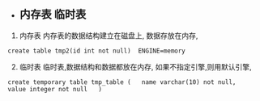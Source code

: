 * ## 内存表 临时表 ##

1. 内存表
  内存表的数据结构建立在磁盘上, 数据存放在内存,
  
```
create table tmp2(id int not null)  ENGINE=memory
```


2. 临时表
   临时表,数据结构和数据都放在内存, 如果不指定引擎,则用默认引擎, 
   
```
create temporary table tmp_table (   name varchar(10) not null,   value integer not null   ) 

```
